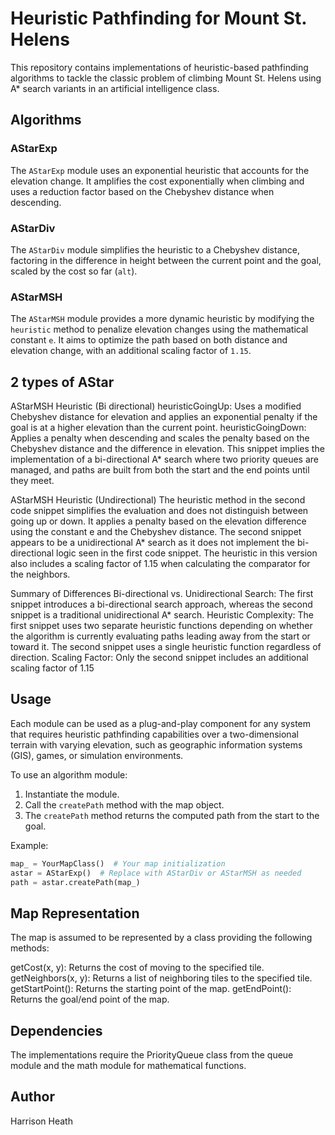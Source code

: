 # Heuristic Pathfinding for Mount St. Helens

This repository contains implementations of heuristic-based pathfinding algorithms to tackle the classic problem of climbing Mount St. Helens using A* search variants in an artificial intelligence class.

## Algorithms

### AStarExp
The `AStarExp` module uses an exponential heuristic that accounts for the elevation change. It amplifies the cost exponentially when climbing and uses a reduction factor based on the Chebyshev distance when descending.

### AStarDiv
The `AStarDiv` module simplifies the heuristic to a Chebyshev distance, factoring in the difference in height between the current point and the goal, scaled by the cost so far (`alt`).

### AStarMSH
The `AStarMSH` module provides a more dynamic heuristic by modifying the `heuristic` method to penalize elevation changes using the mathematical constant `e`. It aims to optimize the path based on both distance and elevation change, with an additional scaling factor of `1.15`.

## 2 types of AStar 

AStarMSH Heuristic (Bi directional)
heuristicGoingUp: Uses a modified Chebyshev distance for elevation and applies an exponential penalty if the goal is at a higher elevation than the current point.
heuristicGoingDown: Applies a penalty when descending and scales the penalty based on the Chebyshev distance and the difference in elevation.
This snippet implies the implementation of a bi-directional A* search where two priority queues are managed, and paths are built from both the start and the end points until they meet.

AStarMSH Heuristic (Undirectional)
The heuristic method in the second code snippet simplifies the evaluation and does not distinguish between going up or down. It applies a penalty based on the elevation difference using the constant e and the Chebyshev distance.
The second snippet appears to be a unidirectional A* search as it does not implement the bi-directional logic seen in the first code snippet.
The heuristic in this version also includes a scaling factor of 1.15 when calculating the comparator for the neighbors.

Summary of Differences
Bi-directional vs. Unidirectional Search: The first snippet introduces a bi-directional search approach, whereas the second snippet is a traditional unidirectional A* search.
Heuristic Complexity: The first snippet uses two separate heuristic functions depending on whether the algorithm is currently evaluating paths leading away from the start or toward it. The second snippet uses a single heuristic function regardless of direction.
Scaling Factor: Only the second snippet includes an additional scaling factor of 1.15

## Usage

Each module can be used as a plug-and-play component for any system that requires heuristic pathfinding capabilities over a two-dimensional terrain with varying elevation, such as geographic information systems (GIS), games, or simulation environments.

To use an algorithm module:

1. Instantiate the module.
2. Call the `createPath` method with the map object.
3. The `createPath` method returns the computed path from the start to the goal.

Example:

```python
map_ = YourMapClass()  # Your map initialization
astar = AStarExp()  # Replace with AStarDiv or AStarMSH as needed
path = astar.createPath(map_)
```

## Map Representation 
The map is assumed to be represented by a class providing the following methods:

getCost(x, y): Returns the cost of moving to the specified tile.
getNeighbors(x, y): Returns a list of neighboring tiles to the specified tile.
getStartPoint(): Returns the starting point of the map.
getEndPoint(): Returns the goal/end point of the map.

## Dependencies
The implementations require the PriorityQueue class from the queue module and the math module for mathematical functions.

## Author 
Harrison Heath 
